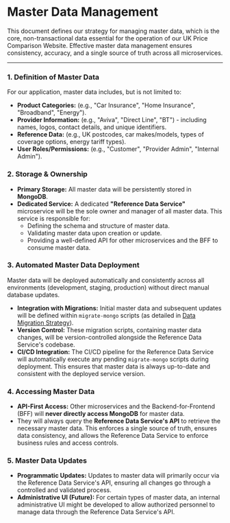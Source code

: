 # Master Data Management

This document defines our strategy for managing master data, which is the core, non-transactional data essential for the operation of our UK Price Comparison Website. Effective master data management ensures consistency, accuracy, and a single source of truth across all microservices.

---

### **1. Definition of Master Data**

For our application, master data includes, but is not limited to:

*   **Product Categories:** (e.g., "Car Insurance", "Home Insurance", "Broadband", "Energy").
*   **Provider Information:** (e.g., "Aviva", "Direct Line", "BT") - including names, logos, contact details, and unique identifiers.
*   **Reference Data:** (e.g., UK postcodes, car makes/models, types of coverage options, energy tariff types).
*   **User Roles/Permissions:** (e.g., "Customer", "Provider Admin", "Internal Admin").

### **2. Storage & Ownership**

*   **Primary Storage:** All master data will be persistently stored in **MongoDB**.
*   **Dedicated Service:** A dedicated **"Reference Data Service"** microservice will be the sole owner and manager of all master data. This service is responsible for:
    *   Defining the schema and structure of master data.
    *   Validating master data upon creation or update.
    *   Providing a well-defined API for other microservices and the BFF to consume master data.

### **3. Automated Master Data Deployment**

Master data will be deployed automatically and consistently across all environments (development, staging, production) without direct manual database updates.

*   **Integration with Migrations:** Initial master data and subsequent updates will be defined within `migrate-mongo` scripts (as detailed in [Data Migration Strategy](./02_data_migration_strategy.md)).
*   **Version Control:** These migration scripts, containing master data changes, will be version-controlled alongside the Reference Data Service's codebase.
*   **CI/CD Integration:** The CI/CD pipeline for the Reference Data Service will automatically execute any pending `migrate-mongo` scripts during deployment. This ensures that master data is always up-to-date and consistent with the deployed service version.

### **4. Accessing Master Data**

*   **API-First Access:** Other microservices and the Backend-for-Frontend (BFF) will **never directly access MongoDB** for master data.
*   They will always query the **Reference Data Service's API** to retrieve the necessary master data. This enforces a single source of truth, ensures data consistency, and allows the Reference Data Service to enforce business rules and access controls.

### **5. Master Data Updates**

*   **Programmatic Updates:** Updates to master data will primarily occur via the Reference Data Service's API, ensuring all changes go through a controlled and validated process.
*   **Administrative UI (Future):** For certain types of master data, an internal administrative UI might be developed to allow authorized personnel to manage data through the Reference Data Service's API.
